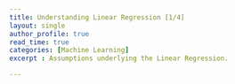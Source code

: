 ```yaml
---
title: Understanding Linear Regression [1/4]
layout: single
author_profile: true
read_time: true
categories: [Machine Learning]
excerpt : Assumptions underlying the Linear Regression.

---
```

